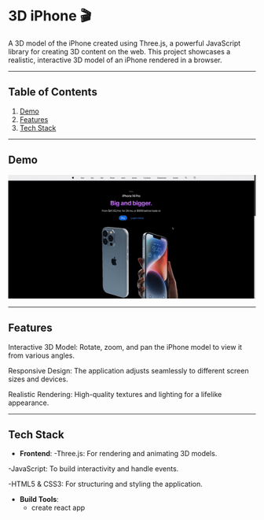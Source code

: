 # 3D iPhone 🎬

A 3D model of the iPhone created using Three.js, a powerful JavaScript library for creating 3D content on the web. This project showcases a realistic, interactive 3D model of an iPhone rendered in a browser.

---

## Table of Contents

1. [Demo](#demo)
2. [Features](#features)
3. [Tech Stack](#tech-stack)


---

## Demo
 
![Demo](./3d.gif)

---

## Features

Interactive 3D Model: Rotate, zoom, and pan the iPhone model to view it from various angles.

Responsive Design: The application adjusts seamlessly to different screen sizes and devices.

Realistic Rendering: High-quality textures and lighting for a lifelike appearance.


---

## Tech Stack

- **Frontend**:
 -Three.js: For rendering and animating 3D models.

-JavaScript: To build interactivity and handle events.

-HTML5 & CSS3: For structuring and styling the application.

- **Build Tools**:
  - create react app
